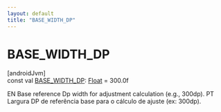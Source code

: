 ```yaml
---
layout: default
title: "BASE_WIDTH_DP"
---
```


# BASE_WIDTH_DP

[androidJvm]\
const val [BASE_WIDTH_DP](-b-a-s-e_-w-i-d-t-h_-d-p.md): [Float](https://kotlinlang.org/api/core/kotlin-stdlib/kotlin/-float/index.html) = 300.0f

EN Base reference Dp width for adjustment calculation (e.g., 300dp). PT Largura DP de referência base para o cálculo de ajuste (ex: 300dp).